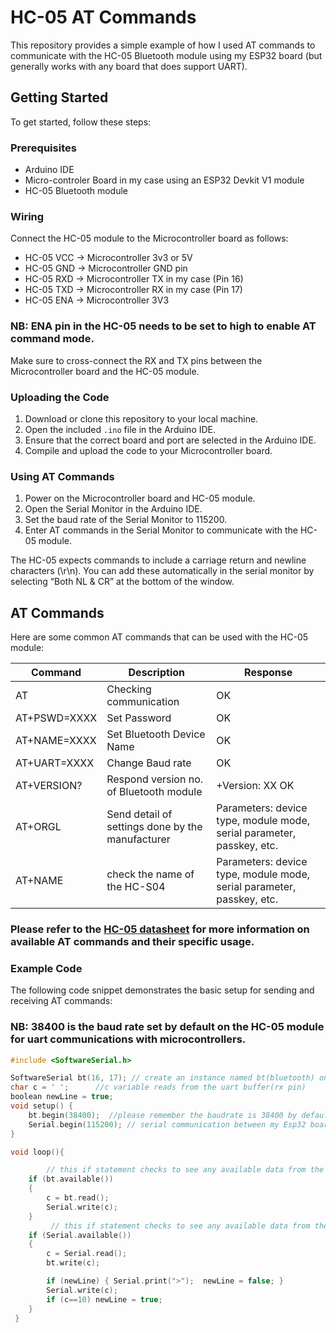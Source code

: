 # HC-05 AT Commands

This repository provides a simple example of how I used AT commands to communicate with the HC-05 Bluetooth module using my ESP32 board (but generally works with any board that does support UART).

## Getting Started

To get started, follow these steps:

### Prerequisites

- Arduino IDE
- Micro-controler Board in my case using an ESP32 Devkit V1 module
- HC-05 Bluetooth module

### Wiring

Connect the HC-05 module to the Microcontroller board as follows:

- HC-05 VCC -> Microcontroller 3v3 or 5V
- HC-05 GND -> Microcontroller GND pin
- HC-05 RXD -> Microcontroller TX in my case (Pin 16)
- HC-05 TXD -> Microcontroller RX in my case (Pin 17)
- HC-05 ENA -> Microcontroller 3V3

### NB: ENA pin in the HC-05 needs to be set to high to enable AT command mode.

Make sure to cross-connect the RX and TX pins between the Microcontroller board and the HC-05 module.

### Uploading the Code

1. Download or clone this repository to your local machine.
2. Open the included `.ino` file in the Arduino IDE.
3. Ensure that the correct board and port are selected in the Arduino IDE.
4. Compile and upload the code to your Microcontroller board.

### Using AT Commands

1. Power on the Microcontroller board and HC-05 module.
2. Open the Serial Monitor in the Arduino IDE.
3. Set the baud rate of the Serial Monitor to 115200.
4. Enter AT commands in the Serial Monitor to communicate with the HC-05 module.

The HC-05 expects commands to include a carriage return and newline characters (\r\n). You can add these automatically in the serial monitor by selecting “Both NL & CR” at the bottom of the window.

## AT Commands

Here are some common AT commands that can be used with the HC-05 module:

| Command      | Description                                      | Response                                                              |
| ------------ | ------------------------------------------------ | --------------------------------------------------------------------- |
| AT           | Checking communication                           | OK                                                                    |
| AT+PSWD=XXXX | Set Password                                     | OK                                                                    |
| AT+NAME=XXXX | Set Bluetooth Device Name                        | OK                                                                    |
| AT+UART=XXXX | Change Baud rate                                 | OK                                                                    |
| AT+VERSION?  | Respond version no. of Bluetooth module          | +Version: XX OK                                                       |
| AT+ORGL      | Send detail of settings done by the manufacturer | Parameters: device type, module mode, serial parameter, passkey, etc. |
| AT+NAME      | check the name of the HC-S04                     | Parameters: device type, module mode, serial parameter, passkey, etc. |

### Please refer to the [HC-05 datasheet](https://s3-sa-east-1.amazonaws.com/robocore-lojavirtual/709/HC-05_ATCommandSet.pdf) for more information on available AT commands and their specific usage.

### Example Code

The following code snippet demonstrates the basic setup for sending and receiving AT commands:

### NB: 38400 is the baud rate set by default on the HC-05 module for uart communications with microcontrollers.

```cpp
#include <SoftwareSerial.h>

SoftwareSerial bt(16, 17); // create an instance named bt(bluetooth) on rx pin 16 and tx pin 17
char c = ' ';      //c variable reads from the uart buffer(rx pin)
boolean newLine = true;
void setup() {
    bt.begin(38400);  //please remember the baudrate is 38400 by default on the module
    Serial.begin(115200); // serial communication between my Esp32 board and my PC works well at this baud
}

void loop(){

        // this if statement checks to see any available data from the the bt module and displays it on the serial monitor if present
    if (bt.available())
    {
        c = bt.read();
        Serial.write(c);
    }
         // this if statement checks to see any available data from the the serial monitor on user input and displays it after sending it to the hc-05's rx buffer.
    if (Serial.available())
    {
        c = Serial.read();
        bt.write(c);

        if (newLine) { Serial.print(">");  newLine = false; }
        Serial.write(c);
        if (c==10) newLine = true;
    }
 }
```
